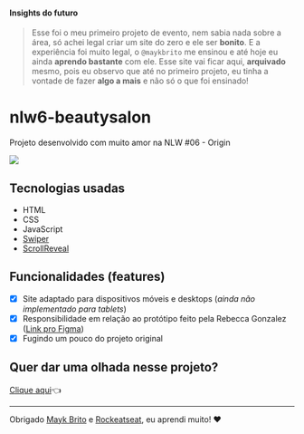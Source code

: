 #### Insights do futuro

> Esse foi o meu primeiro projeto de evento, nem sabia nada sobre a área, só achei legal criar um site do zero e ele ser **bonito**. E a experiência foi muito legal, o `@maykbrito` me ensinou e até hoje eu ainda **aprendo bastante** com ele. Esse site vai ficar aqui, **arquivado** mesmo, pois eu observo que até no primeiro projeto, eu tinha a vontade de fazer **algo a mais** e não só o que foi ensinado!

# nlw6-beautysalon
Projeto desenvolvido com muito amor na NLW #06 - Origin

[<img src="https://i.ibb.co/dkp0Zps/Social-Preview.png">](https://poveii.github.io/nlw6-beautysalon/)

## Tecnologias usadas
- HTML
- CSS
- JavaScript
- [Swiper](https://swiperjs.com/)
- [ScrollReveal](https://scrollrevealjs.org/)

## Funcionalidades (features)
- [X] Site adaptado para dispositivos móveis e desktops (_ainda não implementado para tablets_)
- [X] Responsibilidade em relação ao protótipo feito pela Rebecca Gonzalez ([Link pro Figma](https://www.figma.com/community/file/1009807319507822993))
- [X] Fugindo um pouco do projeto original

## Quer dar uma olhada nesse projeto?
[Clique aqui](https://poveii.github.io/nlw6-beautysalon/)👈

---

Obrigado [Mayk Brito](https://github.com/maykbrito) e [Rockeatseat](https://github.com/Rocketseat), eu aprendi muito! ❤️
